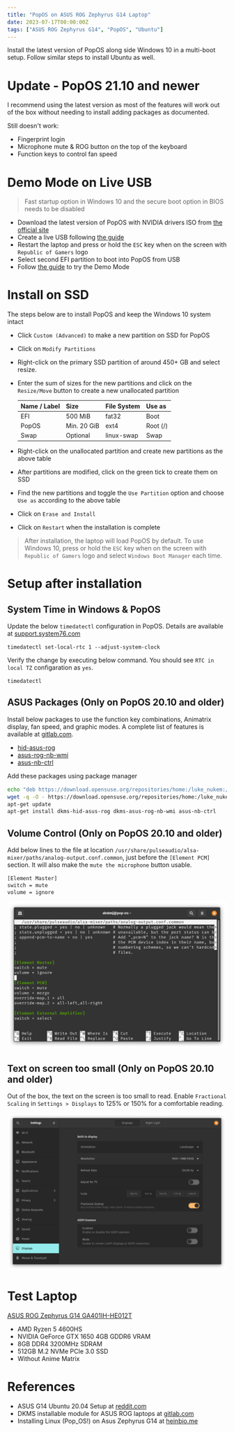 ```yaml
---
title: "PopOS on ASUS ROG Zephyrus G14 Laptop"
date: 2023-07-17T00:00:00Z
tags: ["ASUS ROG Zephyrus G14", "PopOS", "Ubuntu"]
---
```


Install the latest version of PopOS along side Windows 10 in a multi-boot setup. Follow similar steps to install Ubuntu as well.

# Update - PopOS 21.10 and newer
I recommend using the latest version as most of the features will work out of the box without needing to install adding packages as documented.

Still doesn't work:
- Fingerprint login
- Microphone mute & ROG button on the top of the keyboard
- Function keys to control fan speed

# Demo Mode on Live USB
> Fast startup option in Windows 10 and the secure boot option in BIOS needs to be disabled

- Download the latest version of PopOS with NVIDIA drivers ISO from [the official site](https://pop.system76.com/)
- Create a live USB following [the guide](https://support.system76.com/articles/live-disk/)
- Restart the laptop and press or hold the `ESC` key when on the screen with `Republic of Gamers` logo 
- Select second EFI partition to boot into PopOS from USB
- Follow [the guide](https://support.system76.com/articles/install-pop/) to try the Demo Mode 

# Install on SSD
The steps below are to install PopOS and keep the Windows 10 system intact

- Click `Custom (Advanced)` to make a new partition on SSD for PopOS
- Click on `Modify Partitions`
- Right-click on the primary SSD partition of around 450+ GB and select resize.
- Enter the sum of sizes for the new partitions and click on the `Resize/Move` button to create a new unallocated partition

  | Name / Label | Size | File System | Use as |
  | --- | --- | --- | --- |
  | EFI | 500 MiB | fat32 | Boot |
  | PopOS | Min. 20 GiB | ext4 | Root (/) |
  | Swap | Optional | linux-swap | Swap | 

- Right-click on the unallocated partition and create new partitions as the above table
- After partitions are modified, click on the green tick to create them on SSD
- Find the new partitions and toggle the `Use Partition` option and choose `Use as` according to the above table
- Click on `Erase and Install`
- Click on `Restart` when the installation is complete

> After installation, the laptop will load PopOS by default. To use Windows 10, press or hold the `ESC` key when on the screen with `Republic of Gamers` logo and select `Windows Boot Manager` each time.

# Setup after installation

## System Time in Windows & PopOS
Update the below `timedatectl` configuration in PopOS. Details are available at [support.system76.com](https://support.system76.com/articles/dual-booting/)

```
timedatectl set-local-rtc 1 --adjust-system-clock
```
Verify the change by executing below command. You should see `RTC in local TZ` configaration as `yes`.
```
timedatectl
```

## ASUS Packages (Only on PopOS 20.10 and older)
Install below packages to use the function key combinations, Animatrix display, fan speed, and graphic modes. A complete list of features is available at [gitlab.com](https://gitlab.com/asus-linux/asus-nb-ctrl#implemented).
- [hid-asus-rog](https://gitlab.com/asus-linux/hid-asus-rog)
- [asus-rog-nb-wmi](https://gitlab.com/asus-linux/asus-rog-nb-wmihttps://gitlab.com/asus-linux/asus-rog-nb-wmi)
- [asus-nb-ctrl](https://gitlab.com/asus-linux/asus-nb-ctrl)

Add these packages using package manager
```bash
echo "deb https://download.opensuse.org/repositories/home:/luke_nukem:/asus/xUbuntu_20.04/ /" | sudo tee /etc/apt/sources.list.d/asus.list
wget -q -O - https://download.opensuse.org/repositories/home:/luke_nukem:/asus/xUbuntu_20.04/Release.key | sudo apt-key add -
apt-get update
apt-get install dkms-hid-asus-rog dkms-asus-rog-nb-wmi asus-nb-ctrl
```

## Volume Control (Only on PopOS 20.10 and older)
Add below lines to the file at location `/usr/share/pulseaudio/alsa-mixer/paths/analog-output.conf.common`, just before the `[Element PCM]` section. It will also make the `mute the microphone` button usable.

```
[Element Master]
switch = mute
volume = ignore
```

![Pulse Audio Configuration](pulseaudio-config.png)

## Text on screen too small (Only on PopOS 20.10 and older)
Out of the box, the text on the screen is too small to read. Enable `Fractional Scaling` in `Settings > Displays` to 125% or 150% for a comfortable reading.

![Display Fractional Scaling](displays-fractional-scaling.png)

# Test Laptop
[ASUS ROG Zephyrus G14 GA401IH-HE012T](https://amzn.to/35NWlNN)
- AMD Ryzen 5 4600HS
- NVIDIA GeForce GTX 1650 4GB GDDR6 VRAM
- 8GB DDR4 3200MHz SDRAM
- 512GB M.2 NVMe PCIe 3.0 SSD
- Without Anime Matrix

# References
- ASUS G14 Ubuntu 20.04 Setup at [reddit.com](https://www.reddit.com/r/ZephyrusG14/comments/id4e2d/asus_g14_ubuntu_2004_setup/)
- DKMS installable module for ASUS ROG laptops at [gitlab.com](https://gitlab.com/asus-linux/hid-asus-rog)
- Installing Linux (Pop_OS!) on Asus Zephyrus G14 at [heinbio.me](https://heinbio.me/blog/5f23042bee73aa31486bff7c)